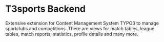 T3sports Backend
================
Extensive extension for Content Management System TYPO3 to manage sportclubs and competitions. There are views for match tables, league tables, match reports, statistics, profile details and many more.
